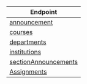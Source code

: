 | Endpoint                                          |
| ------------------------------------------------- |
| [announcement](./announcement.md)                 |
| [courses](./courses.md)                           |
| [departments](./departments.md)                   |
| [institutions](./institutions.md)                 |
| [sectionAnnouncements](./sectionAnnouncements.md) |
| [Assignments](./Assignment/main.md)               |
